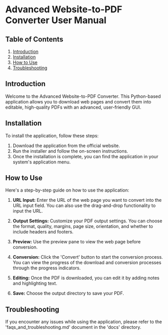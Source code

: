 # Advanced Website-to-PDF Converter User Manual

## Table of Contents
1. [Introduction](#introduction)
2. [Installation](#installation)
3. [How to Use](#how-to-use)
4. [Troubleshooting](#troubleshooting)

## Introduction
Welcome to the Advanced Website-to-PDF Converter. This Python-based application allows you to download web pages and convert them into editable, high-quality PDFs with an advanced, user-friendly GUI.

## Installation
To install the application, follow these steps:

1. Download the application from the official website.
2. Run the installer and follow the on-screen instructions.
3. Once the installation is complete, you can find the application in your system's application menu.

## How to Use
Here's a step-by-step guide on how to use the application:

1. **URL Input:** Enter the URL of the web page you want to convert into the URL input field. You can also use the drag-and-drop functionality to input the URL.

2. **Output Settings:** Customize your PDF output settings. You can choose the format, quality, margins, page size, orientation, and whether to include headers and footers.

3. **Preview:** Use the preview pane to view the web page before conversion.

4. **Conversion:** Click the 'Convert' button to start the conversion process. You can view the progress of the download and conversion processes through the progress indicators.

5. **Editing:** Once the PDF is downloaded, you can edit it by adding notes and highlighting text.

6. **Save:** Choose the output directory to save your PDF.

## Troubleshooting
If you encounter any issues while using the application, please refer to the 'faqs_and_troubleshooting.md' document in the 'docs' directory.